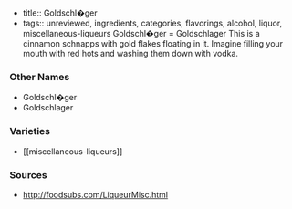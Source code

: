 - title:: Goldschl�ger
- tags:: unreviewed, ingredients, categories, flavorings, alcohol, liquor, miscellaneous-liqueurs
Goldschl�ger = Goldschlager This is a cinnamon schnapps with gold flakes floating in it. Imagine filling your mouth with red hots and washing them down with vodka.

### Other Names

* Goldschl�ger
* Goldschlager

### Varieties

* [[miscellaneous-liqueurs]]

### Sources
* http://foodsubs.com/LiqueurMisc.html

